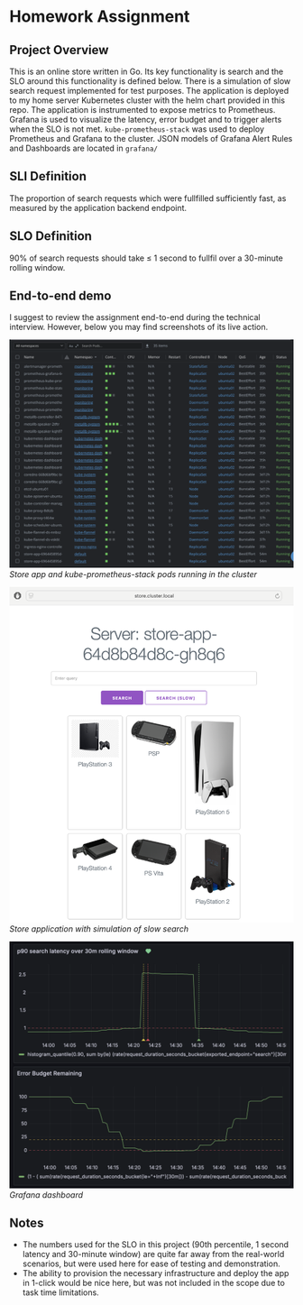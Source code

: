 # Homework Assignment

## Project Overview

This is an online store written in Go. Its key functionality is search and the SLO around this functionality is defined below. There is a simulation of slow search request implemented for test purposes. The application is deployed to my home server Kubernetes cluster with the helm chart provided in this repo. The application is instrumented to expose metrics to Prometheus. Grafana is used to visualize the latency, error budget and to trigger alerts when the SLO is not met. ```kube-prometheus-stack``` was used to deploy Prometheus and Grafana to the cluster. JSON models of Grafana Alert Rules and Dashboards are located in ```grafana/```

## SLI Definition

The proportion of search requests which were fullfilled sufficiently fast, as measured by the application backend endpoint.

## SLO Definition

90% of search requests should take ≤ 1 second to fullfil over a 30-minute rolling window.

## End-to-end demo

I suggest to review the assignment end-to-end during the technical interview. However, below you may find screenshots of its live action.

![List of Kubernetes pods of the store app and kube-prometheus-stack](img/img0.png "Store app and kube-prometheus-stack pods running in the cluster")
*Store app and kube-prometheus-stack pods running in the cluster*


![Screenshot of the application showing main functionality](img/img1.png "Store application with simulation of slow search")
*Store application with simulation of slow search*


![Screenshot of Grafana showing visualizations of p90 latency and error budget](img/img2.png "Grafana dashboard")
*Grafana dashboard*


## Notes

- The numbers used for the SLO in this project (90th percentile, 1 second latency and 30-minute window) are quite far away from the real-world scenarios, but were used here for ease of testing and demonstration.
- The ability to provision the necessary infrastructure and deploy the app in 1-click would be nice here, but was not included in the scope due to task time limitations.
